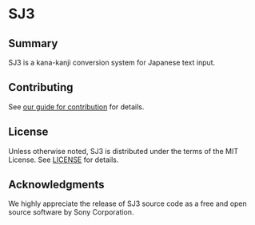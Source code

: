 <!-- SPDX-License-Identifier: MIT
  --
  -- Copyright (c) 2023  Masanori Ogino
  --
  -- Permission is hereby granted, free of charge, to any person obtaining a copy
  -- of this software and associated documentation files (the "Software"), to deal
  -- in the Software without restriction, including without limitation the rights
  -- to use, copy, modify, merge, publish, distribute, sublicense, and/or sell
  -- copies of the Software, and to permit persons to whom the Software is
  -- furnished to do so, subject to the following conditions:
  --
  -- The above copyright notice and this permission notice shall be included in all
  -- copies or substantial portions of the Software.
  --
  -- THE SOFTWARE IS PROVIDED "AS IS", WITHOUT WARRANTY OF ANY KIND, EXPRESS OR
  -- IMPLIED, INCLUDING BUT NOT LIMITED TO THE WARRANTIES OF MERCHANTABILITY,
  -- FITNESS FOR A PARTICULAR PURPOSE AND NONINFRINGEMENT. IN NO EVENT SHALL THE
  -- AUTHORS OR COPYRIGHT HOLDERS BE LIABLE FOR ANY CLAIM, DAMAGES OR OTHER
  -- LIABILITY, WHETHER IN AN ACTION OF CONTRACT, TORT OR OTHERWISE, ARISING FROM,
  -- OUT OF OR IN CONNECTION WITH THE SOFTWARE OR THE USE OR OTHER DEALINGS IN THE
  -- SOFTWARE.
  -->

# SJ3

## Summary

SJ3 is a kana-kanji conversion system for Japanese text input.

## Contributing

See [our guide for contribution](CONTRIBUTING.md) for details.

## License

Unless otherwise noted, SJ3 is distributed under the terms of the MIT License.
See [LICENSE](LICENSE) for details.

## Acknowledgments

We highly appreciate the release of SJ3 source code as a free and open source
software by Sony Corporation.
